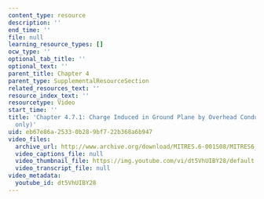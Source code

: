 ```yaml
---
content_type: resource
description: ''
end_time: ''
file: null
learning_resource_types: []
ocw_type: ''
optional_tab_title: ''
optional_text: ''
parent_title: Chapter 4
parent_type: SupplementalResourceSection
related_resources_text: ''
resource_index_text: ''
resourcetype: Video
start_time: ''
title: 'Chapter 4.7.1: Charge Induced in Ground Plane by Overhead Conductor (demo
  only)'
uid: eb67e86a-2533-0b28-9bf7-22b368a6b947
video_files:
  archive_url: http://www.archive.org/download/MITRES.6-001S08/MITRES6_001S08_4-7-1_demo_220k.mp4
  video_captions_file: null
  video_thumbnail_file: https://img.youtube.com/vi/dt5VhUIBY28/default.jpg
  video_transcript_file: null
video_metadata:
  youtube_id: dt5VhUIBY28
---
```

